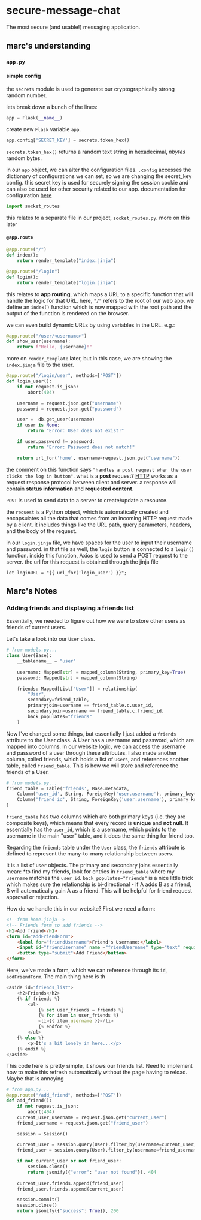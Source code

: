 # secure-message-chat
The most secure (and usable!) messaging application.

## marc's understanding

### ```app.py```

#### simple config

the ```secrets``` module is used to generate our cryptographically strong random number. 

lets break down a bunch of the lines:

```python
app = Flask(__name__)
```
create new ```Flask``` variable ```app```.

```python
app.config['SECRET_KEY'] = secrets.token_hex()
```
```secrets.token_hex()``` returns a random text string in hexadecimal, *nbytes* random bytes. 

in our ```app``` object, we can alter the configuration files. ```.config``` accesses the dictionary of configurations we can set, so we are changing the secret_key config. this secret key is used for securely signing the session cookie and can also be used for other security related to our app. documentation for configuration [here](https://flask.palletsprojects.com/en/2.3.x/config/)

```python
import socket_routes
```

this relates to a separate file in our project, ```socket_routes.py```. more on this later

#### ```@app.route```

```python
@app.route("/")
def index():
    return render_template("index.jinja")
```

```python
@app.route("/login")
def login():    
    return render_template("login.jinja")
```

this relates to **app routing**, which maps a URL to a specific function that will handle the logic for that URL. here, ```"/"``` refers to the root of our web app. we define an ```index()``` function which is now mapped with the root path and the output of the function is rendered on the browser.

we can even build dynamic URLs by using variables in the URL. e.g.:

```python
@app.route("/user/<username>")
def show_user(username):
    return f"Hello, {username}!"
```

more on ```render_template``` later, but in this case, we are showing the ```index.jinja``` file to the user.

```python
@app.route("/login/user", methods=["POST"])
def login_user():
    if not request.is_json:
        abort(404)

    username = request.json.get("username")
    password = request.json.get("password")

    user =  db.get_user(username)
    if user is None:
        return "Error: User does not exist!"

    if user.password != password:
        return "Error: Password does not match!"

    return url_for('home', username=request.json.get("username"))
```

the comment on this function says ```"handles a post request when the user clicks the log in button"```. what is a **post** request? [HTTP](https://www.w3schools.com/tags/ref_httpmethods.asp) works as a request response protocol between client and server. a response will contain **status information** and **requested content**.

```POST``` is used to send data to a server to create/update a resource.

the ```request``` is a Python object, which is automatically created and encapsulates all the data that comes from an incoming HTTP request made by a client. it includes things like the URL path, query parameters, headers, and the body of the request.

in our ```login.jinja``` file, we have spaces for the user to input their username and password. in that file as well, the ```login``` button is connected to a ```login()``` function. inside this function, Axios is used to send a POST request to the server. the url for this request is obtained through the jinja file

```jinja
let loginURL = "{{ url_for('login_user') }}";
```

## Marc's Notes

### Adding friends and displaying a friends list

Essentially, we needed to figure out how we were to store other users as friends of current users. 

Let's take a look into our ```User``` class.

```python
# from models.py...
class User(Base):
    __tablename__ = "user"
 
    username: Mapped[str] = mapped_column(String, primary_key=True)
    password: Mapped[str] = mapped_column(String)

    friends: Mapped[List["User"]] = relationship(
        "User",
        secondary=friend_table,
        primaryjoin=username == friend_table.c.user_id,
        secondaryjoin=username == friend_table.c.friend_id,
        back_populates="friends"
    )
```

Now I've changed some things, but essentially I just added a ```friends``` attribute to the User class. A User has a username and password, which are mapped into columns. In our website logic, we can access the username and password of a user through these attributes. I also made another column, called friends, which holds a list of ```Users```, and references another table, called ```friend_table```. This is how we will store and reference the friends of a User.

```python
# from models.py...
friend_table = Table('friends', Base.metadata, 
    Column('user_id', String, ForeignKey('user.username'), primary_key=True),
    Column('friend_id', String, ForeignKey('user.username'), primary_key=True)
)
```

```friend_table``` has two columns which are both primary keys (i.e. they are composite keys), which means that every record is **unique** and **not null**. It essentially has the ```user_id```, which is a username, which points to the username in the main "user" table, and it does the same thing for friend too. 

Regarding the ```friends``` table under the ```User``` class, the ```friends``` attribute is defined to represent the many-to-many relationship between users.

It is a list of ```User``` objects. The primary and secondary joins essentially mean: *to find my friends, look for entries in ```friend_table``` where my ```username``` matches the ```user_id```. ```back_populates="friends"``` is a nice little trick which makes sure the relationship is bi-directional - if A adds B as a friend, B will automatically gain A as a friend. This will be helpful for friend request approval or rejection.

How do we handle this in our website? First we need a form:

```html
<!--from home.jinja-->
<!-- Friends form to add friends -->
<h1>Add friend</h1>
<form id="addFriendForm">
    <label for="friendUsername">Friend's Username:</label>
    <input id="friendUsername" name ="friendUsername" type="text" required />
    <button type="submit">Add Friend</button>
</form>
```
Here, we've made a form, which we can reference through its ```id```, ```addFriendForm```. The main thing here is th


```javascript
<aside id="friends_list">
    <h2>Friends</h2> 
    {% if friends %}
        <ul>
            {% set user_friends = friends %}
            {% for item in user_friends %}
            <li>{{ item.username }}</li>
            {% endfor %}
        </ul>
    {% else %}
        <p>It's a bit lonely in here...</p>
    {% endif %}
</aside>
```

This code here is pretty simple, it shows our friends list. Need to implement how to make this refresh automatically without the page having to reload. Maybe that is annoying

```python
# from app.py...
@app.route("/add_friend", methods=['POST'])
def add_friend():
    if not request.is_json:
        abort(404)    
    current_user_username = request.json.get("current_user")
    friend_username = request.json.get("friend_user")

    session = Session()

    current_user = session.query(User).filter_by(username=current_user_username).first()
    friend_user = session.query(User).filter_by(username=friend_username).first()

    if not current_user or not friend_user:
        session.close()
        return jsonify({"error": "user not found"}), 404
    
    current_user.friends.append(friend_user)
    friend_user.friends.append(current_user)

    session.commit()
    session.close()
    return jsonify({"success": True}), 200
```

